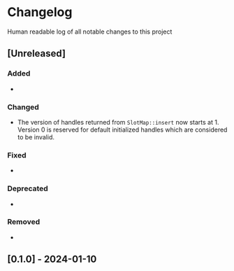 # Changelog

Human readable log of all notable changes to this project

## [Unreleased]

### Added
-

### Changed
- The version of handles returned from `SlotMap::insert` now starts at 1. Version 0 is reserved for default initialized handles which are considered to be invalid.

### Fixed
-

### Deprecated
-

### Removed
-

## [0.1.0] - 2024-01-10
